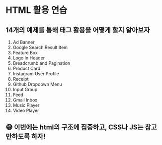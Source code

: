 # HTML 활용 연습

## 14개의 예제를 통해 태그 활용을 어떻게 할지 알아보자

1. Ad Banner
2. Google Search Result Item
3. Feature Box
4. Logo In Header
5. Breadcrumb and Pagination
6. Product Card
7. Instagram User Profile
8. Receipt
9. Github Dropdown Menu
10. Input Group
11. Feed
12. Gmail Inbox
13. Music Player
14. Video Player

## 😅 이번에는 html의 구조에 집중하고, CSS나 JS는 참고만하도록 하자!
